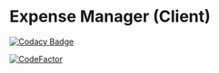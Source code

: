 # Expense Manager (Client)

[![Codacy Badge](https://app.codacy.com/project/badge/Grade/5f78bf88c5a0406592bda159a447d029)](https://www.codacy.com/gh/dev-coderc/expense-manager-client/dashboard?utm_source=github.com&amp;utm_medium=referral&amp;utm_content=dev-coderc/expense-manager-client&amp;utm_campaign=Badge_Grade)

[![CodeFactor](https://www.codefactor.io/repository/github/dev-coderc/expense-manager-client/badge)](https://www.codefactor.io/repository/github/dev-coderc/expense-manager-client)
